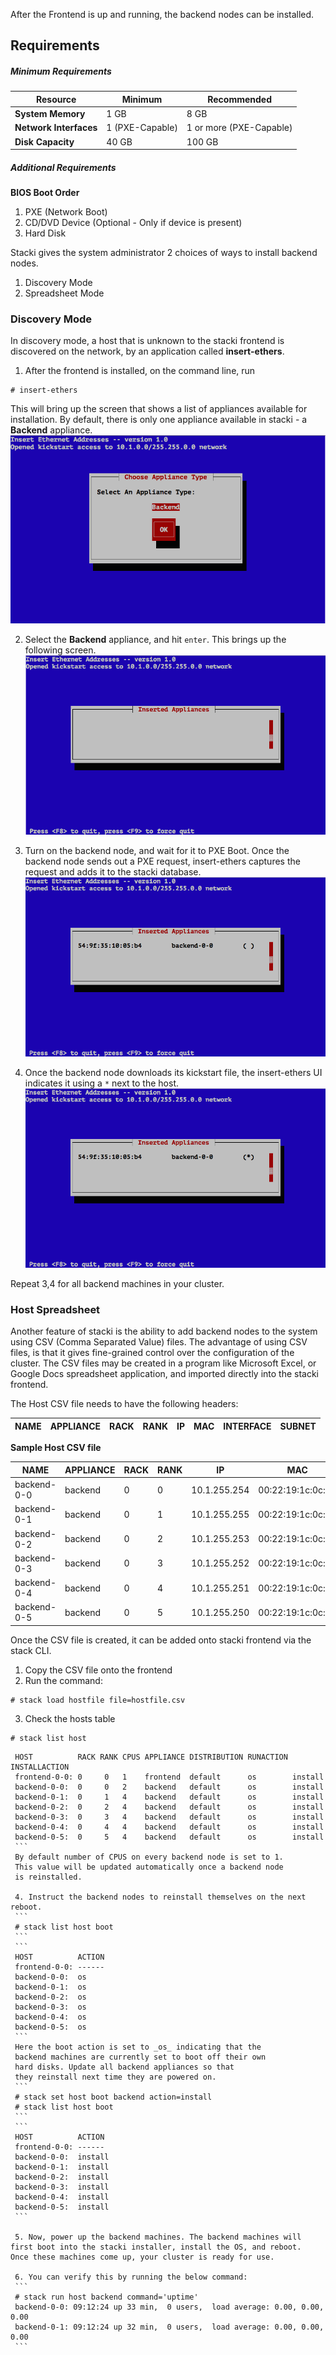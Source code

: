After the Frontend is up and running, the backend nodes
can be installed.

## Requirements

##### Minimum Requirements
**Resource** | **Minimum** | **Recommended**
-------- | -------- | ------------
**System Memory** | 1 GB | 8 GB
**Network Interfaces** | 1 (PXE-Capable) | 1 or more (PXE-Capable)
**Disk Capacity** | 40 GB | 100 GB

##### Additional Requirements

**BIOS Boot Order**

1. PXE (Network Boot)
2. CD/DVD Device (Optional - Only if device is present)
3. Hard Disk

Stacki gives the system administrator 2 choices of ways
to install backend nodes.

1. Discovery Mode
2. Spreadsheet Mode

### Discovery Mode

In discovery mode, a host that is unknown to the stacki frontend is discovered on the network, by an application called
**insert-ethers**.

1.  After the frontend is installed, on the command line, run
   ```
   # insert-ethers
   ```
   This will bring up the screen that shows a list of appliances
   available for installation. By default, there is only one appliance
   available in stacki - a **Backend** appliance.
   ![insert-ethers-1](images/insert-ethers/insert-ethers-1.png)

2. Select the **Backend** appliance, and hit `enter`. This brings
   up the following screen.
   ![insert-ethers-2](images/insert-ethers/insert-ethers-2.png)

3. Turn on the backend node, and wait for it to PXE Boot. Once the
   backend node sends out a PXE request, insert-ethers captures the
   request and adds it to the stacki database.
   ![insert-ethers-4](images/insert-ethers/insert-ethers-4.png)

4. Once the backend node downloads its kickstart file, the
   insert-ethers UI indicates it using a `*` next to
   the host.
   ![insert-ethers-5](images/insert-ethers/insert-ethers-5.png)

Repeat 3,4 for all backend machines in your cluster.

### Host Spreadsheet

Another feature of stacki is the ability to add backend 
nodes to the system using CSV (Comma Separated Value) files.
The advantage of using CSV files, is that it gives fine-grained control over the
configuration of the cluster. The CSV files may be created in a program like Microsoft
Excel, or Google Docs spreadsheet application, and imported directly into the
stacki frontend.  

The Host CSV file needs to have the following headers:    

NAME | APPLIANCE | RACK | RANK | IP | MAC | INTERFACE | SUBNET 
-----|-----------|------|------|----|-----|-----------|--------

**Sample Host CSV file**

| NAME        | APPLIANCE | RACK | RANK | IP           | MAC               | INTERFACE | SUBNET  |  
|-------------|-----------|------|------|--------------|-------------------|-----------|---------| 
| backend-0-0 | backend   | 0    | 0    | 10.1.255.254 | 00:22:19:1c:0c:99 | eth0      | private |
| backend-0-1 | backend   | 0    | 1    | 10.1.255.255 | 00:22:19:1c:0c:98 | eth0      | private |
| backend-0-2 | backend   | 0    | 2    | 10.1.255.253 | 00:22:19:1c:0c:97 | eth0      | private |
| backend-0-3 | backend   | 0    | 3    | 10.1.255.252 | 00:22:19:1c:0c:96 | eth0      | private |
| backend-0-4 | backend   | 0    | 4    | 10.1.255.251 | 00:22:19:1c:0c:95 | eth0      | private |
| backend-0-5 | backend   | 0    | 5    | 10.1.255.250 | 00:22:19:1c:0c:94 | eth0      | private |

Once the CSV file is created, it can be added onto stacki frontend via the stack CLI.
  
   1. Copy the CSV file onto the frontend  
   2. Run the command:  
   ```
   # stack load hostfile file=hostfile.csv
   ```

   3. Check the hosts table
   ```
   # stack list host
   ```
   ```
	HOST          RACK RANK CPUS APPLIANCE DISTRIBUTION RUNACTION INSTALLACTION
	frontend-0-0: 0     0   1    frontend  default      os        install      
	backend-0-0:  0     0   2    backend   default      os        install      
	backend-0-1:  0     1   4    backend   default      os        install      
	backend-0-2:  0     2   4    backend   default      os        install
	backend-0-3:  0     3   4    backend   default      os        install
	backend-0-4:  0     4   4    backend   default      os        install
	backend-0-5:  0     5   4    backend   default      os        install
	```
	By default number of CPUS on every backend node is set to 1.
	This value will be updated automatically once a backend node
	is reinstalled.
	
	4. Instruct the backend nodes to reinstall themselves on the next reboot.    
	```
	# stack list host boot
	```
	```
	HOST          ACTION
	frontend-0-0: ------ 
	backend-0-0:  os    
	backend-0-1:  os    
	backend-0-2:  os    
	backend-0-3:  os    
	backend-0-4:  os    
	backend-0-5:  os    
	```
	Here the boot action is set to _os_ indicating that the
	backend machines are currently set to boot off their own
	hard disks. Update all backend appliances so that
	they reinstall next time they are powered on. 
	```
	# stack set host boot backend action=install
	# stack list host boot
	```
	```
	HOST          ACTION
	frontend-0-0: ------ 
	backend-0-0:  install
	backend-0-1:  install
	backend-0-2:  install
	backend-0-3:  install
	backend-0-4:  install
	backend-0-5:  install
	```
	
	5. Now, power up the backend machines. The backend machines will
   first boot into the stacki installer, install the OS, and reboot.
   Once these machines come up, your cluster is ready for use.

	6. You can verify this by running the below command:
	```
	# stack run host backend command='uptime'
	backend-0-0: 09:12:24 up 33 min,  0 users,  load average: 0.00, 0.00, 0.00
	backend-0-1: 09:12:24 up 32 min,  0 users,  load average: 0.00, 0.00, 0.00
	```
